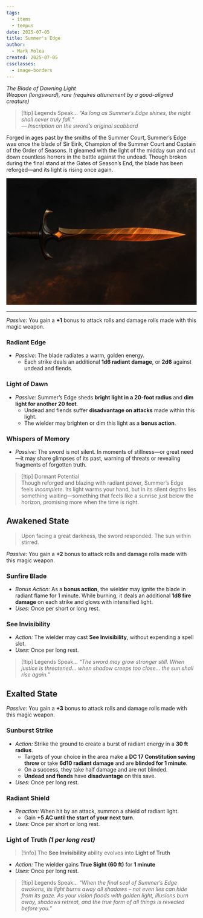 ```yaml
---
tags:
  - items
  - tempus
date: 2025-07-05
title: Summer's Edge
author:
  - Mark Molea
created: 2025-07-05
cssclasses:
  - image-borders
---
```

*The Blade of Dawning Light*  
*Weapon (longsword), rare (requires attunement by a good-aligned creature)*

> [!tip] Legends Speak...
> *“As long as Summer’s Edge shines, the night shall never truly fall.”*  
> _— Inscription on the sword’s original scabbard_

Forged in ages past by the smiths of the Summer Court, Summer’s Edge was once the blade of Sir Eirik, Champion of the Summer Court and Captain of the Order of Seasons. It gleamed with the light of the midday sun and cut down countless horrors in the battle against the undead. Though broken during the final stand at the Gates of Season’s End, the blade has been reforged—and its light is rising once again.

![summers-edge-final.png](/images/summers-edge-final.png)

---
_Passive:_ You gain a **+1** bonus to attack rolls and damage rolls made with this magic weapon.
### Radiant Edge
- _Passive_: The blade radiates a warm, golden energy. 
	- Each strike deals an additional **1d6 radiant damage**, or **2d6** against undead and fiends.
### Light of Dawn
- _Passive:_ Summer’s Edge sheds **bright light in a 20-foot radius** and **dim light for another 20 feet**.  
	- Undead and fiends suffer **disadvantage on attacks** made within this light. 
	- The wielder may brighten or dim this light as a **bonus action**.
### Whispers of Memory
- _Passive:_ The sword is not silent. In moments of stillness—or great need—it may share glimpses of its past, warning of threats or revealing fragments of forgotten truth.

> [!tip] Dormant Potential  
> Though reforged and blazing with radiant power, Summer’s Edge feels *incomplete*. Its light warms your hand, but in its silent depths lies something waiting—something that feels like a sunrise just below the horizon, promising more when the time is right.

## Awakened State

> Upon facing a great darkness, the sword responded. The sun within stirred.

_Passive:_ You gain a **+2** bonus to attack rolls and damage rolls made with this magic weapon.
### Sunfire Blade
- _Bonus Action:_ As a **bonus action**, the wielder may ignite the blade in radiant flame for 1 minute. While burning, it deals an additional **1d8 fire damage** on each strike and glows with intensified light.
- _Uses:_ Once per short or long rest.
### See Invisibility
- _Action:_ The wielder may cast **See Invisibility**, without expending a spell slot.  
- _Uses:_ Once per long rest.

> [!tip] Legends Speak...
> *“The sword may grow stronger still. When justice is threatened… when shadow creeps too close… the sun shall rise again.”*

## Exalted State

_Passive:_ You gain a **+3** bonus to attack rolls and damage rolls made with this magic weapon.
### Sunburst Strike
- _Action:_ Strike the ground to create a burst of radiant energy in a **30 ft radius**.
	- Targets of your choice in the area make a **DC 17 Constitution saving throw** or take **6d10 radiant damage** and are **blinded for 1 minute**.
	- On a success, they take half damage and are not blinded.
	- **Undead and fiends** have **disadvantage** on this save.
- _Uses:_ Once per long rest.

### Radiant Shield
- _Reaction:_ When hit by an attack, summon a shield of radiant light.
	- Gain **+5 AC until the start of your next turn**.
- _Uses:_ Once per short or long rest.

### Light of Truth *(1 per long rest)*
> [!info] The **See Invisibility** ability evolves into **Light of Truth**
- _Action:_ The wielder gains **True Sight (60 ft)** for **1 minute** 
- _Uses:_ Once per long rest.

> [!tip] Legends Speak...
> _“When the final seal of Summer’s Edge awakens, its light burns away all shadows – not even lies can hide from its gaze. As your vision floods with golden light, illusions burn away, shadows retreat, and the true form of all things is revealed before you.”_
